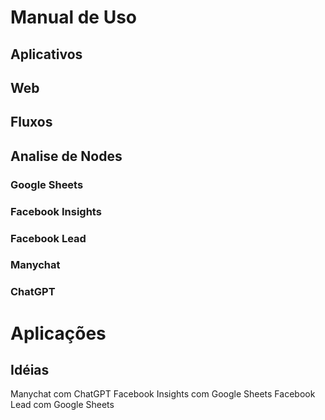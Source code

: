 # Manual de Uso
## Aplicativos

## Web

## Fluxos

## Analise de Nodes
### Google Sheets
### Facebook Insights
### Facebook Lead
### Manychat

### ChatGPT
# Aplicações


## Idéias
Manychat com ChatGPT
Facebook Insights com Google Sheets
Facebook Lead com Google Sheets
